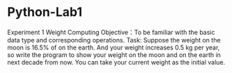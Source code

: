 # Python-Lab1
Experiment 1 Weight Computing Objective：To be familiar with the basic data type and corresponding operations. Task: Suppose the weight on the moon is 16.5% of on the earth. And your weight increases 0.5 kg per year, so write the program to show your weight on the moon and on the earth in next decade from now. You can take your current weight as the initial value.
